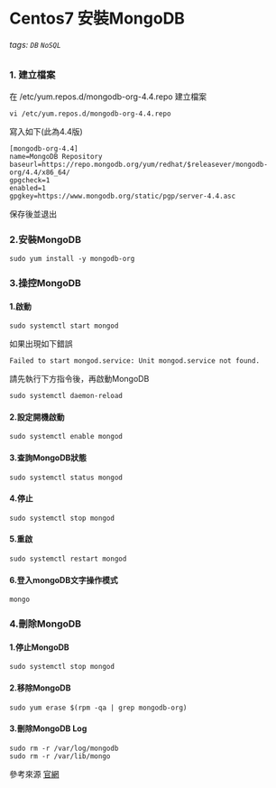 # Centos7 安裝MongoDB
###### tags: `DB` `NoSQL`
### 1. 建立檔案
在 /etc/yum.repos.d/mongodb-org-4.4.repo 建立檔案
```
vi /etc/yum.repos.d/mongodb-org-4.4.repo
```
寫入如下(此為4.4版)
```
[mongodb-org-4.4]
name=MongoDB Repository
baseurl=https://repo.mongodb.org/yum/redhat/$releasever/mongodb-org/4.4/x86_64/
gpgcheck=1
enabled=1
gpgkey=https://www.mongodb.org/static/pgp/server-4.4.asc
```
保存後並退出
### 2.安裝MongoDB
```
sudo yum install -y mongodb-org
```
### 3.操控MongoDB
#### 1.啟動
```
sudo systemctl start mongod
```
如果出現如下錯誤
```
Failed to start mongod.service: Unit mongod.service not found.
```
請先執行下方指令後，再啟動MongoDB
```
sudo systemctl daemon-reload
```
#### 2.設定開機啟動
```
sudo systemctl enable mongod
```
#### 3.查詢MongoDB狀態
```
sudo systemctl status mongod
```
#### 4.停止
```
sudo systemctl stop mongod
```
#### 5.重啟
```
sudo systemctl restart mongod
```
#### 6.登入mongoDB文字操作模式
```
mongo
```
### 4.刪除MongoDB
#### 1.停止MongoDB
```
sudo systemctl stop mongod
```
#### 2.移除MongoDB
```
sudo yum erase $(rpm -qa | grep mongodb-org)
```
#### 3.刪除MongoDB Log
```
sudo rm -r /var/log/mongodb
sudo rm -r /var/lib/mongo
```

參考來源
[官網](https://docs.mongodb.com/manual/tutorial/install-mongodb-on-red-hat/)